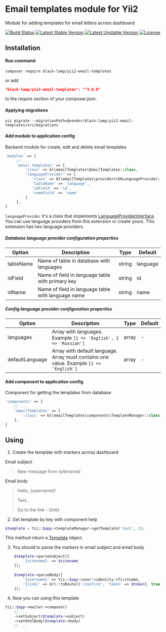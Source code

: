 Email templates module for Yii2
===============================
Module for adding templates for email letters across dashboard

[![Build Status](https://travis-ci.org/black-lamp/yii2-email-templates.svg?branch=master)](https://travis-ci.org/black-lamp/yii2-email-templates)
[![Latest Stable Version](https://poser.pugx.org/black-lamp/yii2-email-templates/v/stable)](https://packagist.org/packages/black-lamp/yii2-email-templates)
[![Latest Unstable Version](https://poser.pugx.org/black-lamp/yii2-email-templates/v/unstable)](https://packagist.org/packages/black-lamp/yii2-email-templates)
[![License](https://poser.pugx.org/black-lamp/yii2-email-templates/license)](https://packagist.org/packages/black-lamp/yii2-email-templates)

Installation
------------
#### Run command
```
composer require black-lamp/yii2-email-templates
```
or add
```json
"black-lamp/yii2-email-templates": "^3.0.0"
```
to the require section of your composer.json.
#### Applying migrations
```
yii migrate --migrationPath=@vendor/black-lamp/yii2-email-templates/src/migrations
```
#### Add module to application config
Backend module for create, edit and delete email templates
```php
'modules' => [
     // ...
     'email-templates' => [
         'class' => bl\emailTemplates\EmailTemplates::class,
         'languageProvider' => [
            'class' => bl\emailTemplates\providers\DbLanguageProvider::class,
            'tableName' => 'language',
            'idField' => 'id',
            'nameField' => 'name'
         ]
     ],
]
```
`languageProvider` it's a class that implements [LanguageProviderInterface](https://github.com/black-lamp/yii2-email-templates/blob/master/src/providers/LanguageProviderInterface.php).
You can use language providers from this extension or create yours.
This extension has two language providers.

##### Database language provider configuration properties
| Option | Description | Type | Default |
|----|----|----|----|
|tableName|Name of table in database with languages|string|language|
|idField|Name of field in language table with primary key|string|id|
|idName|Name of field in language table with language name|string|name|

##### Config language provider configuration properties
| Option | Description | Type | Default |
|----|----|----|----|
|languages|Array with languages. Example `[1 => 'English', 2 => 'Russian']`|array|-|
|defaultLanguage|Array with default language. Array must contains one value. Example `[1 => 'English']`|array|-|

#### Add component to application config
Component for getting the templates from database
```php
'components' => [
    // ...
    'emailTemplates' => [
        'class' => bl\emailTemplates\components\TemplateManager::class
    ],
]
```

Using
-----
1) Create the template with markers across dashboard

Email subject
> New message from {sitename}

Email body
> Hello, {username}!
>
> Text...
>
> Go to the link - {link}

2) Get template by key with component help
```php
$template = Yii::$app->templateManager->getTemplate('test', 1);
```
This method return a [Template](https://github.com/black-lamp/yii2-email-templates/blob/master/src/data/Template.php) object.

3) You should to parse the markers in email subject and email body
```php
    $template->parseSubject([
        '{sitename}' => $sitename
    ]);
    
    $template->parseBody([
        '{username}' => Yii::$app->user->identity->firstname,
        '{link}' => Url::toRoute(['/confirm', 'token' => $token], true)
    ]);
```

4) Now you can using this template
```php
Yii::$app->mailer->compose()
    // ...
    ->setSubject($template->subject)
    ->setHtmlBody($template->body)
    // ...
```
